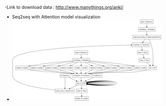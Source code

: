 
 -Link to download data : http://www.manythings.org/anki/
 
 - Seq2seq with Attention model visualization
 - ![title](images/s2s_a.png)
